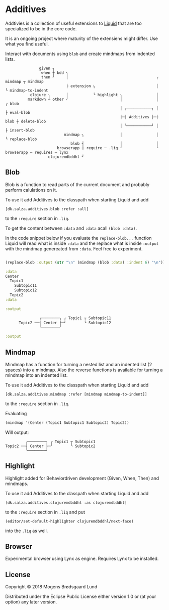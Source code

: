 # Additives

Addtivies is a collection of useful extensions to [Liquid](https://github.com/mogenslund/liquid) that are too specialized to be in the core code.

It is an ongoing project where maturity of the extensiens might differ. Use what you find useful.

Interact with documents using `blob` and create mindmaps from indented lists.

```
               given ╮                                                                
                when ┼ bdd ╮                                                          
                then ╯     │                                       ╭ mindmap ┬ mindmap
                           ├ extension ╮                           │         ╰ mindmap-to-indent
           clojure ╮       │           ╰ highlight ╮               │         
          markdown ┴ other ╯                       │               │      ╭ blob
                                                   │ ╭───────────╮ │      ├ eval-blob
                                                   ├─┤ Additives ├─┼ blob ┼ delete-blob
                                                   │ ╰───────────╯ │      ├ insert-blob
                          mindmap ╮                │               │      ╰ replace-blob
                             blob ┤                │               │      
                       browserapp ┼ require ─ .liq ╯               ╰ browserapp ─ requires ─ lynx
                   clojuremdbddhl ╯                                                        
```

## Blob
Blob is a function to read parts of the current document and probably perform calulations on it.

To use it add Additives to the classpath when starting Liquid and add

    [dk.salza.additives.blob :refer :all]

to the `:require` section in `.liq`.

To get the content between `:data` and `:data` acall `(blob :data)`.

In the code snippet below if you evaluate the `replace-blob...` function Liquid will read what is inside `:data` and the replace what is inside `:output` with the mindmap genereated from `:data`. Feel free to experiment.

```clojure

(replace-blob :output (str "\n" (mindmap (blob :data) :indent 6) "\n"))

:data
Center
  Topic1
    Subtopic11
    Subtopic12
  Topic2
:data

:output

               ╭────────╮ ╭ Topic1 ┬ Subtopic11
      Topic2 ──┤ Center ├─╯        ╰ Subtopic12
               ╰────────╯          

:output


```

## Mindmap
Mindmap has a function for turning a nested list and an indented list (2 spaces) into a mindmap. Also the reverse functions is available for turning a mindmap into an indented list.

To use it add Additives to the classpath when starting Liquid and add

    [dk.salza.additives.mindmap :refer [mindmap mindmap-to-indent]]

to the `:require` section in `.liq`.

Evaluating

```clojure
(mindmap '(Center (Topic1 Subtopic1 Subtopic2) Topic2))
```

Will output:

```
         ╭────────╮ ╭ Topic1 ┬ Subtopic1
Topic2 ──┤ Center ├─╯        ╰ Subtopic2
         ╰────────╯          
```

## Highlight
Highlight added for Behaviordriven development (Given, When, Then) and mindmaps.

To use it add Additives to the classpath when starting Liquid and add

    [dk.salza.additives.clojuremdbddhl :as clojuremdbddhl]

to the `:require` section in `.liq` and put

    (editor/set-default-highlighter clojuremdbddhl/next-face)

into the `.liq` as well.

## Browser
Experimental browser using Lynx as engine. Requires Lynx to be installed.

## License

Copyright © 2018 Mogens Brødsgaard Lund

Distributed under the Eclipse Public License either version 1.0 or (at
your option) any later version.
